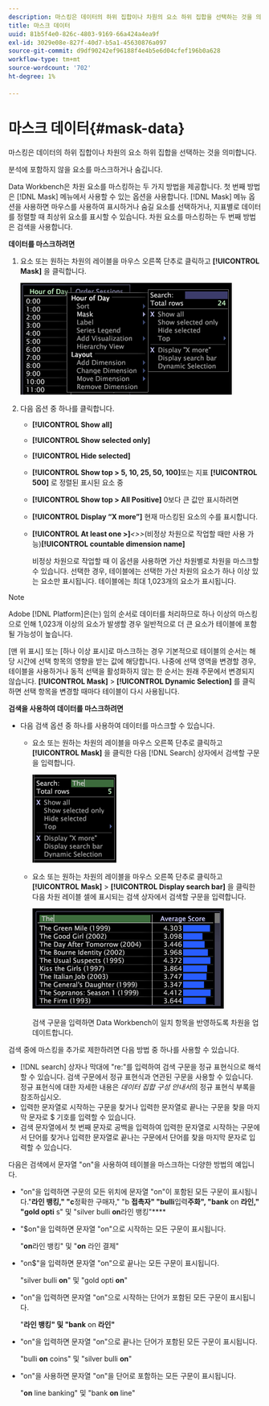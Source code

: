 ```yaml
---
description: 마스킹은 데이터의 하위 집합이나 차원의 요소 하위 집합을 선택하는 것을 의미합니다.
title: 마스크 데이터
uuid: 81b5f4e0-826c-4803-9169-66a424a4ea9f
exl-id: 3029e08e-827f-40d7-b5a1-45630876a097
source-git-commit: d9df90242ef96188f4e4b5e6d04cfef196b0a628
workflow-type: tm+mt
source-wordcount: '702'
ht-degree: 1%

---
```


# 마스크 데이터{#mask-data}

마스킹은 데이터의 하위 집합이나 차원의 요소 하위 집합을 선택하는 것을 의미합니다.

분석에 포함하지 않을 요소를 마스크하거나 숨깁니다.

Data Workbench은 차원 요소를 마스킹하는 두 가지 방법을 제공합니다. 첫 번째 방법은 [!DNL Mask] 메뉴에서 사용할 수 있는 옵션을 사용합니다. [!DNL Mask] 메뉴 옵션을 사용하면 마우스를 사용하여 표시하거나 숨길 요소를 선택하거나, 지표별로 데이터를 정렬할 때 최상위 요소를 표시할 수 있습니다. 차원 요소를 마스킹하는 두 번째 방법은 검색을 사용합니다.

**데이터를 마스크하려면**

1. 요소 또는 원하는 차원의 레이블을 마우스 오른쪽 단추로 클릭하고 **[!UICONTROL Mask]** 을 클릭합니다.

   ![](assets/mnu_Table_Mask.png)

1. 다음 옵션 중 하나를 클릭합니다.

   * **[!UICONTROL Show all]**
   * **[!UICONTROL Show selected only]**
   * **[!UICONTROL Hide selected]**
   * **[!UICONTROL Show top > 5, 10, 25, 50, 100]**&#x200B;또는 지표 **[!UICONTROL 500]** 로 정렬된 표시된 요소 중
   * **[!UICONTROL Show top > All Positive]** 0보다 큰 값만 표시하려면
   * **[!UICONTROL Display “X more”]** 현재 마스킹된 요소의 수를 표시합니다.
   * **[!UICONTROL At least one >]***&lt;>>*(비정상 차원으로 작업할 때만 사용 가능)**[!UICONTROL countable dimension name]**

      비정상 차원으로 작업할 때 이 옵션을 사용하면 가산 차원별로 차원을 마스크할 수 있습니다. 선택한 경우, 테이블에는 선택한 가산 차원의 요소가 하나 이상 있는 요소만 표시됩니다. 테이블에는 최대 1,023개의 요소가 표시됩니다.

>[!NOTE]
>
>Adobe [!DNL Platform]은(는) 임의 순서로 데이터를 처리하므로 하나 이상의 마스킹으로 인해 1,023개 이상의 요소가 발생할 경우 일반적으로 더 큰 요소가 테이블에 포함될 가능성이 높습니다.

[맨 위 표시] 또는 [하나 이상 표시]로 마스크하는 경우 기본적으로 테이블의 순서는 해당 시간에 선택 항목의 영향을 받는 값에 해당합니다. 나중에 선택 영역을 변경할 경우, 테이블을 사용하거나 동적 선택을 활성화하지 않는 한 순서는 원래 주문에서 변경되지 않습니다. **[!UICONTROL Mask]** > **[!UICONTROL Dynamic Selection]** 를 클릭하면 선택 항목을 변경할 때마다 테이블이 다시 사용됩니다.

**검색을 사용하여 데이터를 마스크하려면**

* 다음 검색 옵션 중 하나를 사용하여 데이터를 마스크할 수 있습니다.

   * 요소 또는 원하는 차원의 레이블을 마우스 오른쪽 단추로 클릭하고 **[!UICONTROL Mask]** 을 클릭한 다음 [!DNL Search] 상자에서 검색할 구문을 입력합니다.

      ![](assets/mnu_Table_MaskSearch.png)

   * 요소 또는 원하는 차원의 레이블을 마우스 오른쪽 단추로 클릭하고 **[!UICONTROL Mask]** > **[!UICONTROL Display search bar]** 을 클릭한 다음 차원 레이블 셀에 표시되는 검색 상자에서 검색할 구문을 입력합니다.

      ![](assets/vis_Table_Mask_searchBar.png)

      검색 구문을 입력하면 Data Workbench이 일치 항목을 반영하도록 차원을 업데이트합니다.

검색 중에 마스킹을 추가로 제한하려면 다음 방법 중 하나를 사용할 수 있습니다.

* [!DNL search] 상자나 막대에 &quot;re:&quot;를 입력하여 검색 구문을 정규 표현식으로 해석할 수 있습니다. 검색 구문에서 정규 표현식과 연관된 구문을 사용할 수 있습니다. 정규 표현식에 대한 자세한 내용은 *데이터 집합 구성 안내서*&#x200B;의 정규 표현식 부록을 참조하십시오.
* 입력한 문자열로 시작하는 구문을 찾거나 입력한 문자열로 끝나는 구문을 찾을 마지막 문자로 $ 기호를 입력할 수 있습니다.
* 검색 문자열에서 첫 번째 문자로 공백을 입력하여 입력한 문자열로 시작하는 구문에서 단어를 찾거나 입력한 문자열로 끝나는 구문에서 단어를 찾을 마지막 문자로 입력할 수 있습니다.

다음은 검색에서 문자열 &quot;on&quot;을 사용하여 테이블을 마스크하는 다양한 방법의 예입니다.

* &quot;on&quot;을 입력하면 구문의 모든 위치에 문자열 &quot;on&quot;이 포함된 모든 구문이 표시됩니다.&quot;**라인 뱅킹,&quot; &quot;c**&#x200B;정확한 구매자,&quot; &quot;b **접촉자&quot; &quot;bulli**&#x200B;입력&#x200B;**주화&quot;, &quot;bank** on **라인,&quot; &quot;gold opti** s&quot; 및 &quot;silver bulli **on**&#x200B;라인 뱅킹&quot;****
* &quot;$on&quot;을 입력하면 문자열 &quot;on&quot;으로 시작하는 모든 구문이 표시됩니다.

   &quot;**on**&#x200B;라인 뱅킹&quot; 및 &quot;**on** 라인 결제&quot;

* &quot;on$&quot;을 입력하면 문자열 &quot;on&quot;으로 끝나는 모든 구문이 표시됩니다.

   &quot;silver bulli **on**&quot; 및 &quot;gold opti **on**&quot;

* &quot;on&quot;을 입력하면 문자열 &quot;on&quot;으로 시작하는 단어가 포함된 모든 구문이 표시됩니다.

   &quot;**라인 뱅킹&quot; 및 &quot;bank** on **라인&quot;**

* &quot;on&quot;을 입력하면 문자열 &quot;on&quot;으로 끝나는 단어가 포함된 모든 구문이 표시됩니다.

   &quot;bulli **on** coins&quot; 및 &quot;silver bulli **on**&quot;

* &quot;on&quot;을 사용하면 문자열 &quot;on&quot;을 단어로 포함하는 모든 구문이 표시됩니다.

   &quot;**on** line banking&quot; 및 &quot;bank **on** line&quot;
